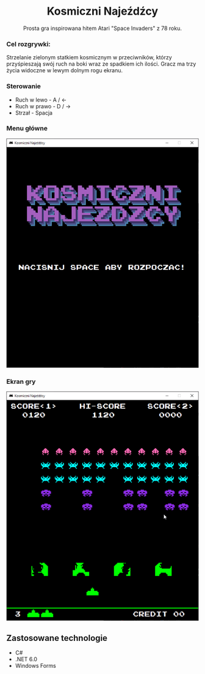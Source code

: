 # <center>Kosmiczni Najeźdźcy</center>

<center> Prosta gra inspirowana hitem Atari "Space Invaders" z 78 roku. </center>

### Cel rozgrywki:

Strzelanie zielonym statkiem kosmicznym w przeciwników, którzy przyśpieszają swój ruch na boki wraz ze spadkiem ich ilości.
Gracz ma trzy życia widoczne w lewym dolnym rogu ekranu.

### Sterowanie

- Ruch w lewo - A / ←
- Ruch w prawo - D / →
- Strzał - Spacja

### Menu główne

![Menu główne](titleScreen.png)

### Ekran gry

![Ekran gry](game.png)

## Zastosowane technologie

- C#
- .NET 6.0
- Windows Forms
